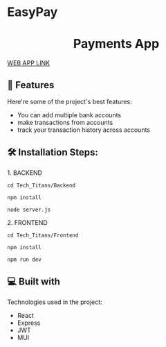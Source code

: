 # EasyPay

<h1 align="center" id="title">Payments App</h1>

[WEB APP LINK](https://easypayy.netlify.app/)
  
<h2>🧐 Features</h2>

Here're some of the project's best features:

*   You can add multiple bank accounts
*   make transactions from accounts
*   track your transaction history across accounts

<h2>🛠️ Installation Steps:</h2>

<p>1. BACKEND</p>

```
cd Tech_Titans/Backend
```

```
npm install
```

```
node server.js
```

<p>2. FRONTEND</p>

```
cd Tech_Titans/Frontend
```

```
npm install
```

```
npm run dev
```

  
  
<h2>💻 Built with</h2>

Technologies used in the project:

*   React
*   Express
*   JWT
*   MUI
